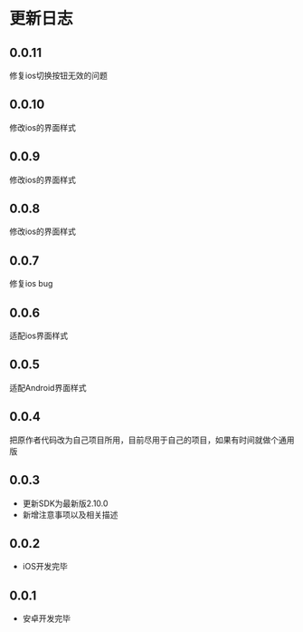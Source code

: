 # 更新日志
## 0.0.11
修复ios切换按钮无效的问题

## 0.0.10
修改ios的界面样式

## 0.0.9
修改ios的界面样式

## 0.0.8
修改ios的界面样式

## 0.0.7
修复ios bug

## 0.0.6
适配ios界面样式

## 0.0.5
适配Android界面样式

## 0.0.4
把原作者代码改为自己项目所用，目前尽用于自己的项目，如果有时间就做个通用版

## 0.0.3

* 更新SDK为最新版2.10.0
* 新增注意事项以及相关描述

## 0.0.2

* iOS开发完毕
  
## 0.0.1

* 安卓开发完毕
